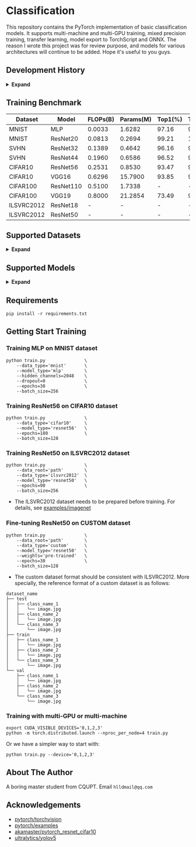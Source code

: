 # Classification

This repository contains the PyTorch implementation of basic classification models. It supports multi-machine and multi-GPU training, mixed precision training, transfer learning, model export to TorchScript and ONNX. The reason I wrote this project was for review purpose, and models for various architectures will continue to be added. Hope it's useful to you guys.

## Development History

<details><summary> <b>Expand</b> </summary>

* `2021-07-28` - support basic training pipeline
* `2021-07-26` - support basic vision datasets
* `2021-07-25` - support basic convolutional models

</details>

## Training Benchmark

| Dataset | Model | FLOPs(B) | Params(M) | Top1(%) | Top5(%) |
| --- | --- | --- | --- | --- | --- |
| MNIST | MLP | 0.0033 | 1.6282 | 97.16 | 99.96 |
| MNIST | ResNet20 | 0.0813 | 0.2694 | 99.21 | 100.00 |
| SVHN | ResNet32 | 0.1389 | 0.4642 | 96.16 | 99.61 |
| SVHN | ResNet44 | 0.1960 | 0.6586 | 96.52 | 99.60 |
| CIFAR10 | ResNet56 | 0.2531 | 0.8530 | 93.47 | 99.86 |
| CIFAR10 | VGG16 | 0.6296 | 15.7900 | 93.85 | 99.84 |
| CIFAR100 | ResNet110 | 0.5100 | 1.7338 | - | - |
| CIFAR100 | VGG19 | 0.8000 | 21.2854 | 73.49 | 91.62 |
| ILSVRC2012 | ResNet18 | - | - | - | - |
| ILSVRC2012 | ResNet50 | - | - | - | - |

## Supported Datasets

<details><summary> <b>Expand</b> </summary>

- [x] MNIST
- [x] SVHN
- [x] CIFAR10
- [x] CIFAR100
- [x] ILSVRC2012
- [x] CUSTOM

</details>

## Supported Models

<details><summary> <b>Expand</b> </summary>

- [x] MLP
- [x] ResNet20, ResNet32, ResNet44, ResNet56, ResNet110
- [x] VGG16, VGG19
- [x] ResNet18, ResNet34, ResNet50, ResNet101, ResNet152

</details>

## Requirements
```
pip install -r requirements.txt
```

## Getting Start Training

### Training MLP on MNIST dataset
```
python train.py               \
    --data_type='mnist'       \
    --model_type='mlp'        \
    --hidden_channels=2048    \
    --dropout=0               \
    --epochs=30               \
    --batch_size=256
```

### Training ResNet56 on CIFAR10 dataset
```
python train.py               \
    --data_type='cifar10'     \
    --model_type='resnet56'   \
    --epochs=180              \
    --batch_size=128
```

### Training ResNet50 on ILSVRC2012 dataset
```
python train.py               \
    --data_root='path'        \
    --data_type='ilsvrc2012'  \
    --model_type='resnet50'   \
    --epochs=90               \
    --batch_size=256
```
- The ILSVRC2012 dataset needs to be prepared before training. For details, see [examples/imagenet](https://github.com/pytorch/examples/tree/master/imagenet)

### Fine-tuning ResNet50 on CUSTOM dataset
```
python train.py               \
    --data_root='path'        \
    --data_type='custom'      \
    --model_type='resnet50'   \
    --weights='pre-trained'   \
    --epochs=30               \
    --batch_size=128
```
- The custom dataset format should be consistent with ILSVRC2012. More specially, the reference format of a custom dataset is as follows:
```
dataset_name
├── test
│   ├── class_name_1
│   │   └── image.jpg
│   ├── class_name_2
│   │   └── image.jpg
│   └── class_name_3
│       └── image.jpg
├── train
│   ├── class_name_1
│   │   └── image.jpg
│   ├── class_name_2
│   │   └── image.jpg
│   └── class_name_3
│       └── image.jpg
└── val
    ├── class_name_1
    │   └── image.jpg
    ├── class_name_2
    │   └── image.jpg
    └── class_name_3
        └── image.jpg
```

### Training with multi-GPU or multi-machine
```
export CUDA_VISIBLE_DEVICES='0,1,2,3'
python -m torch.distributed.launch --nproc_per_node=4 train.py
```
Or we have a simpler way to start with:
```
python train.py --device='0,1,2,3'
```

## About The Author

A boring master student from CQUPT. Email `hlldmail@qq.com`

## Acknowledgements

* [pytorch/torchvision](https://github.com/pytorch/vision/tree/master/torchvision)
* [pytorch/examples](https://github.com/pytorch/examples)
* [akamaster/pytorch_resnet_cifar10](https://github.com/akamaster/pytorch_resnet_cifar10)
* [ultralytics/yolov5](https://github.com/ultralytics/yolov5)
